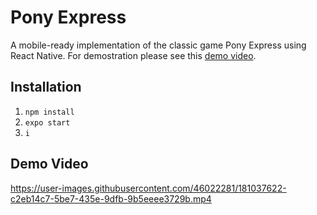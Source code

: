 # Pony Express
A mobile-ready implementation of the classic game Pony Express using React Native. For demostration please see this [demo video](https://github.com/yansinhuang/pony_express/blob/main/demo.mp4).
## Installation
1. `npm install`
2. `expo start`
3. `i`
## Demo Video
https://user-images.githubusercontent.com/46022281/181037622-c2eb14c7-5be7-435e-9dfb-9b5eeee3729b.mp4

